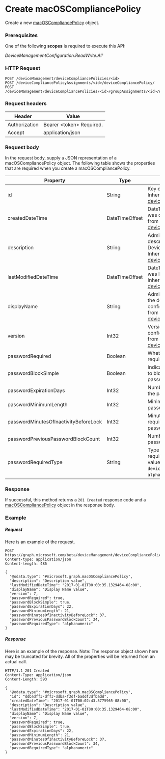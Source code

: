 ﻿# Create macOSCompliancePolicy
Create a new [macOSCompliancePolicy](../resources/intune_deviceconfig_macOSCompliancePolicy.md) object.
### Prerequisites
One of the following **scopes** is required to execute this API:

*DeviceManagementConfiguration.ReadWrite.All*
### HTTP Request
<!-- {
  "blockType": "ignored"
}
-->
```http
POST /deviceManagement/deviceCompliancePolicies/<id>
POST /deviceCompliancePolicyAssignments/<id>/deviceCompliancePolicy/
POST /deviceManagement/deviceCompliancePolicies/<id>/groupAssignments/<id>/deviceCompliancePolicy/
```

### Request headers
|Header|Value|
|---|---|
|Authorization|Bearer &lt;token&gt; Required.|
|Accept|application/json|

### Request body
In the request body, supply a JSON representation of a macOSCompliancePolicy object.
The following table shows the properties that are required when you create a macOSCompliancePolicy.

|Property|Type|Description|
|---|---|---|
|id|String|Key of the entity. Inherited from [deviceCompliancePolicy](../resources/intune_deviceconfig_deviceCompliancePolicy.md)|
|createdDateTime|DateTimeOffset|DateTime the object was created. Inherited from [deviceCompliancePolicy](../resources/intune_deviceconfig_deviceCompliancePolicy.md)|
|description|String|Admin provided description of the Device Configuration. Inherited from [deviceCompliancePolicy](../resources/intune_deviceconfig_deviceCompliancePolicy.md)|
|lastModifiedDateTime|DateTimeOffset|DateTime the object was last modified. Inherited from [deviceCompliancePolicy](../resources/intune_deviceconfig_deviceCompliancePolicy.md)|
|displayName|String|Admin provided name of the device configuration. Inherited from [deviceCompliancePolicy](../resources/intune_deviceconfig_deviceCompliancePolicy.md)|
|version|Int32|Version of the device configuration. Inherited from [deviceCompliancePolicy](../resources/intune_deviceconfig_deviceCompliancePolicy.md)|
|passwordRequired|Boolean|Whether or not to require a password.|
|passwordBlockSimple|Boolean|Indicates whether or not to block simple passwords.|
|passwordExpirationDays|Int32|Number of days before the password expires.|
|passwordMinimumLength|Int32|Minimum length of passwords.|
|passwordMinutesOfInactivityBeforeLock|Int32|Minutes of inactivity required before a password is required.|
|passwordPreviousPasswordBlockCount|Int32|Number of previous passwords to block.|
|passwordRequiredType|String|Type of password that is required. Possible values are: `deviceDefault`, `alphanumeric`, `numeric`.|



### Response
If successful, this method returns a `201 Created` response code and a [macOSCompliancePolicy](../resources/intune_deviceconfig_macOSCompliancePolicy.md) object in the response body.

### Example
##### Request
Here is an example of the request.
```http
POST https://graph.microsoft.com/beta/deviceManagement/deviceCompliancePolicies/<id>
Content-type: application/json
Content-length: 485

{
  "@odata.type": "#microsoft.graph.macOSCompliancePolicy",
  "description": "Description value",
  "lastModifiedDateTime": "2017-01-01T00:00:35.1329464-08:00",
  "displayName": "Display Name value",
  "version": 7,
  "passwordRequired": true,
  "passwordBlockSimple": true,
  "passwordExpirationDays": 22,
  "passwordMinimumLength": 21,
  "passwordMinutesOfInactivityBeforeLock": 37,
  "passwordPreviousPasswordBlockCount": 34,
  "passwordRequiredType": "alphanumeric"
}
```

##### Response
Here is an example of the response. Note: The response object shown here may be truncated for brevity. All of the properties will be returned from an actual call.
```http
HTTP/1.1 201 Created
Content-Type: application/json
Content-Length: 593

{
  "@odata.type": "#microsoft.graph.macOSCompliancePolicy",
  "id": "ddbadff3-dff3-ddba-f3df-baddf3dfbadd",
  "createdDateTime": "2017-01-01T00:02:43.5775965-08:00",
  "description": "Description value",
  "lastModifiedDateTime": "2017-01-01T00:00:35.1329464-08:00",
  "displayName": "Display Name value",
  "version": 7,
  "passwordRequired": true,
  "passwordBlockSimple": true,
  "passwordExpirationDays": 22,
  "passwordMinimumLength": 21,
  "passwordMinutesOfInactivityBeforeLock": 37,
  "passwordPreviousPasswordBlockCount": 34,
  "passwordRequiredType": "alphanumeric"
}
```



